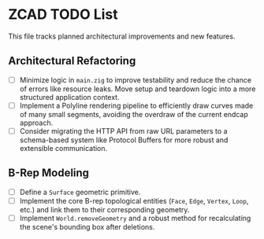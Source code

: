 # ZCAD TODO List

This file tracks planned architectural improvements and new features.

## Architectural Refactoring
- [ ] Minimize logic in `main.zig` to improve testability and reduce the chance of errors like resource leaks. Move setup and teardown logic into a more structured application context.
- [ ] Implement a Polyline rendering pipeline to efficiently draw curves made of many small segments, avoiding the overdraw of the current endcap approach.
- [ ] Consider migrating the HTTP API from raw URL parameters to a schema-based system like Protocol Buffers for more robust and extensible communication.

## B-Rep Modeling
- [ ] Define a `Surface` geometric primitive.
- [ ] Implement the core B-rep topological entities (`Face`, `Edge`, `Vertex`, `Loop`, etc.) and link them to their corresponding geometry.
- [ ] Implement `World.removeGeometry` and a robust method for recalculating the scene's bounding box after deletions.
